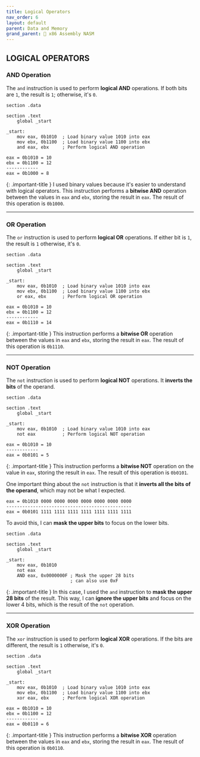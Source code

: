 ```yaml
---
title: Logical Operators
nav_order: 6
layout: default
parent: Data and Memory
grand_parent: 🔲 x86 Assembly NASM
---
```


## **LOGICAL OPERATORS**

### **AND Operation**

The `and` instruction is used to perform **logical AND** operations. If both bits are `1`, the result is `1`; otherwise, it's `0`.

```
section .data

section .text
    global _start

_start:
    mov eax, 0b1010  ; Load binary value 1010 into eax
    mov ebx, 0b1100  ; Load binary value 1100 into ebx
    and eax, ebx     ; Perform logical AND operation
```


```
eax = 0b1010 = 10
ebx = 0b1100 = 12
------------
eax = 0b1000 = 8
```

{: .important-title }
I used binary values because it's easier to understand with logical operators. This instruction performs a **bitwise AND** operation between the values in `eax` and `ebx`, storing the result in `eax`. The result of this operation is `0b1000`.

----

### **OR Operation**

The `or` instruction is used to perform **logical OR** operations. If either bit is `1`, the result is `1` otherwise, it's `0`.

```
section .data

section .text
    global _start

_start:
    mov eax, 0b1010  ; Load binary value 1010 into eax
    mov ebx, 0b1100  ; Load binary value 1100 into ebx
    or eax, ebx      ; Perform logical OR operation
```

```
eax = 0b1010 = 10
ebx = 0b1100 = 12
------------
eax = 0b1110 = 14
```

{: .important-title }
This instruction performs a **bitwise OR** operation between the values in `eax` and `ebx`, storing the result in `eax`. The result of this operation is `0b1110`.

----

### **NOT Operation**

The `not` instruction is used to perform **logical NOT** operations. It **inverts the bits** of the operand.

```
section .data

section .text
    global _start

_start:
    mov eax, 0b1010  ; Load binary value 1010 into eax
    not eax          ; Perform logical NOT operation
```

```
eax = 0b1010 = 10
------------
eax = 0b0101 = 5
```

{: .important-title }
This instruction performs a **bitwise NOT** operation on the value in `eax`, storing the result in `eax`. The result of this operation is `0b0101`.

One important thing about the `not` instruction is that it **inverts all the bits of the operand**, which may not be what I expected.

```
eax = 0b1010 0000 0000 0000 0000 0000 0000 0000
-----------------------------------------------
eax = 0b0101 1111 1111 1111 1111 1111 1111 1111
```

To avoid this, I can **mask the upper bits** to focus on the lower bits.

```
section .data

section .text
    global _start

_start:
    mov eax, 0b1010
    not eax
    AND eax, 0x0000000F ; Mask the upper 28 bits
                        ; can also use 0xF
```

{: .important-title }
In this case, I used the `and` instruction to **mask the upper 28 bits** of the result. This way, I can **ignore the upper bits** and focus on the lower 4 bits, which is the result of the `not` operation.

----

### **XOR Operation**

The `xor` instruction is used to perform **logical XOR** operations. If the bits are different, the result is `1` otherwise, it's `0`.

```
section .data

section .text
    global _start

_start:
    mov eax, 0b1010  ; Load binary value 1010 into eax
    mov ebx, 0b1100  ; Load binary value 1100 into ebx
    xor eax, ebx     ; Perform logical XOR operation
```

```
eax = 0b1010 = 10
ebx = 0b1100 = 12
------------
eax = 0b0110 = 6
```

{: .important-title }
This instruction performs a **bitwise XOR** operation between the values in `eax` and `ebx`, storing the result in `eax`. The result of this operation is `0b0110`.